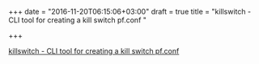 +++
date = "2016-11-20T06:15:06+03:00"
draft = true
title = "killswitch - CLI tool for creating a kill switch pf.conf "

+++

<p><a href="https://t.co/wLsIr95fDJ">killswitch - CLI tool for creating a kill switch pf.conf </a></p>
